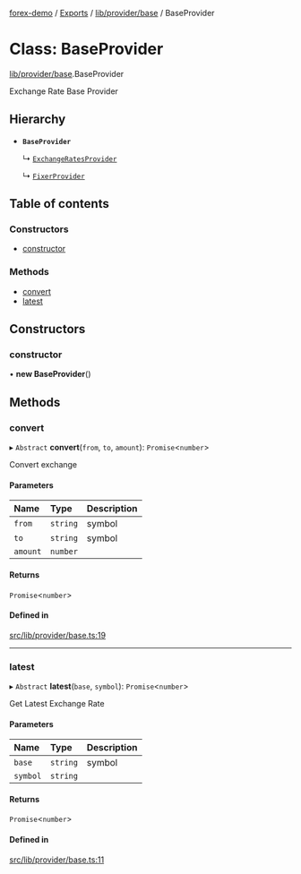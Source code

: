 [forex-demo](../README.md) / [Exports](../modules.md) / [lib/provider/base](../modules/lib_provider_base.md) / BaseProvider

# Class: BaseProvider

[lib/provider/base](../modules/lib_provider_base.md).BaseProvider

Exchange Rate Base Provider

## Hierarchy

- **`BaseProvider`**

  ↳ [`ExchangeRatesProvider`](lib_provider_exchange_rates.ExchangeRatesProvider.md)

  ↳ [`FixerProvider`](lib_provider_fixer.FixerProvider.md)

## Table of contents

### Constructors

- [constructor](lib_provider_base.BaseProvider.md#constructor)

### Methods

- [convert](lib_provider_base.BaseProvider.md#convert)
- [latest](lib_provider_base.BaseProvider.md#latest)

## Constructors

### constructor

• **new BaseProvider**()

## Methods

### convert

▸ `Abstract` **convert**(`from`, `to`, `amount`): `Promise`<`number`\>

Convert exchange

#### Parameters

| Name     | Type     | Description |
| :------- | :------- | :---------- |
| `from`   | `string` | symbol      |
| `to`     | `string` | symbol      |
| `amount` | `number` |             |

#### Returns

`Promise`<`number`\>

#### Defined in

[src/lib/provider/base.ts:19](https://github.com/suphero/forex-demo/blob/2d16766/src/lib/provider/base.ts#L19)

---

### latest

▸ `Abstract` **latest**(`base`, `symbol`): `Promise`<`number`\>

Get Latest Exchange Rate

#### Parameters

| Name     | Type     | Description |
| :------- | :------- | :---------- |
| `base`   | `string` | symbol      |
| `symbol` | `string` |             |

#### Returns

`Promise`<`number`\>

#### Defined in

[src/lib/provider/base.ts:11](https://github.com/suphero/forex-demo/blob/2d16766/src/lib/provider/base.ts#L11)

